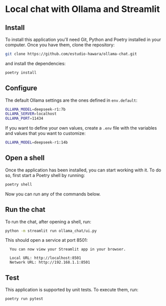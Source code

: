 # Local chat with Ollama and Streamlit

## Install

To install this application you'll need Git, Python and Poetry installed in your computer. Once you have them, clone the repository:

```bash
git clone https://github.com/estudio-hawara/ollama-chat.git
```

and install the dependencies:

```bash
poetry install
```

## Configure

The default Ollama settings are the ones defined in `env.default`:

```bash
OLLAMA_MODEL=deepseek-r1:7b
OLLAMA_SERVER=localhost
OLLAMA_PORT=11434
```

If you want to define your own values, create a `.env` file with the variables and values that you want to customize:

```bash
OLLAMA_MODEL=deepseek-r1:14b
```

## Open a shell

Once the application has been installed, you can start working with it. To do so, first start a Poetry shell by running:

```bash
poetry shell
```

Now you can run any of the commands below.

## Run the chat

To run the chat, after opening a shell, run:

```bash
python -m streamlit run ollama_chat/ui.py
```

This should open a service at port 8501:

```
  You can now view your Streamlit app in your browser.

  Local URL: http://localhost:8501
  Network URL: http://192.168.1.1:8501
```

## Test

This application is supported by unit tests. To execute them, run:

```bash
poetry run pytest
```
